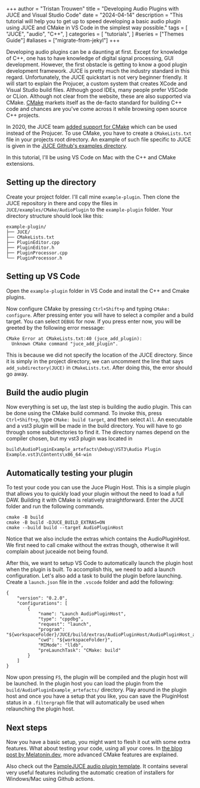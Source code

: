 +++
author = "Tristan Trouwen"
title = "Developing Audio Plugins with JUCE and Visual Studio Code"
date = "2024-04-14"
description = "This tutorial will help you to get up to speed developing a basic audio plugin using JUCE and CMake in VS Code in the simplest way possible."
tags = [
    "JUCE",
    "audio",
    "C++",
]
categories = [
    "tutorials",
]
#series = ["Themes Guide"]
#aliases = ["migrate-from-jekyl"]
+++

Developing audio plugins can be a daunting at first. Except for knowledge of C++, one has to have knowledge of digital signal processing, GUI development. However, the first obstacle is getting to know a good plugin development framework. JUCE is pretty much the industry standard in this regard. Unfortunately, the JUCE quickstart is not very beginner friendly. It will start to explain the Projucer, a custom system that creates XCode and Visual Studio build files. Although good IDEs, many people prefer VSCode or CLion. Although not clear from the website, these are also supported via CMake. [CMake](https://cmake.org/) markets itself as the de-facto standard for building C++ code and chances are you've come across it while browsing open source C++ projects. 

In 2020, the JUCE team [added support for CMake](https://forum.juce.com/t/native-built-in-cmake-support-in-juce/38700) which can be used instead of the Projucer.
To use CMake, you have to create a `CMakeLists.txt` file in your projects root directory. An example of such file specific to JUCE is given in the [JUCE Github's examples directory](https://github.com/juce-framework/JUCE/tree/master/examples/CMake/AudioPlugin).


In this tutorial, I'll be using VS Code on Mac with the C++ and CMake extensions. 

## Setting up the directory

Create your project folder. I'll call mine `example-plugin`. Then clone the JUCE repository in there and copy the files in `JUCE/examples/CMake/AudioPlugin` to the `example-plugin` folder.
Your directory structure should look like this:
```
example-plugin/
├── JUCE/
├── CMakeLists.txt
├── PluginEditor.cpp
├── PluginEditor.h
├── PluginProcessor.cpp
└── PluginProcessor.h
```

## Setting up VS Code

Open the `example-plugin` folder in VS Code and install the C++ and Cmake plugins.

Now configure CMake by pressing `Ctrl+Shift+p` and typing `CMake: configure`. 
After pressing enter you will have to select a compiler and a build target. You can select `DEBUG` for now. 
If you press enter now, you will be greeted by the following error message:
```
CMake Error at CMakeLists.txt:40 (juce_add_plugin):
  Unknown CMake command "juce_add_plugin".
```

This is because we did not specify the location of the JUCE directory. Since it is simply in the project directory, we can uncomment the line that says `add_subdirectory(JUCE)` in `CMakeLists.txt`.
After doing this, the error should go away.

## Build the audio plugin

Now everything is set up, the last step is building the audio plugin. 
This can be done using the CMake build command.
To invoke this, press `Ctrl+Shift+p`, type `CMake: build target`, and then select `All`.
An executable and a vst3 plugin will be made in the build directory. You will have to go through some subdirectories to find it. 
The directory names depend on the compiler chosen, but my vst3 plugin was located in 
```
build\AudioPluginExample_artefacts\Debug\VST3\Audio Plugin Example.vst3\Contents\x86_64-win
```

## Automatically testing your plugin

To test your code you can use the Juce Plugin Host. This is a simple plugin that allows you to quickly load your plugin without the need to load a full DAW. Building it with CMake is relatively straightforward.
Enter the JUCE folder and run the following commands.

```
cmake -B build
cmake -B build -DJUCE_BUILD_EXTRAS=ON
cmake --build build --target AudioPluginHost
```

Notice that we also include the extras which contains the AudioPluginHost. We first need to call cmake without the extras though, otherwise it will complain about juceaide not being found.

After this, we want to setup VS Code to automatically launch the plugin host when the plugin is built. To accomplish this, we need to add a launch configuration. Let's also add a task to build the plugin before launching.
Create a `launch.json` file in the `.vscode` folder and add the following:
```
{
    "version": "0.2.0",
    "configurations": [
        {
            "name": "Launch AudioPluginHost",
            "type": "cppdbg",
            "request": "launch",
            "program": "${workspaceFolder}/JUCE/build/extras/AudioPluginHost/AudioPluginHost_artefacts/AudioPluginHost.app/Contents/MacOS/AudioPluginHost",
            "cwd": "${workspaceFolder}",
            "MIMode": "lldb",
            "preLaunchTask": "CMake: build"
        }
    ]
}
```

Now upon pressing `F5`, the plugin will be compiled and the plugin host will be launched. In the plugin host you can load the plugin from the `build/AudioPluginExample_artefacts/` directory. Play around in the plugin host and once you have a setup that you like, you can save the PluginHost status in a `.filtergraph` file that will automatically be used when relaunching the plugin host.

## Next steps

Now you have a basic setup, you might want to flesh it out with some extra features. What about testing your code, using all your cores. In [the blog post by Melatonin.dev](https://melatonin.dev/blog/how-to-use-cmake-with-juce/), more advanced CMake features are explained.

Also check out the [PampleJUCE audio plugin template](https://github.com/sudara/pamplejuce). It contains several very useful features including the automatic creation of installers for Windows/Mac using Github actions.
